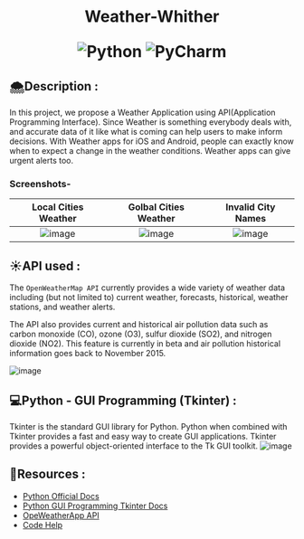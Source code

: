 <h1 align="center">Weather-Whither

![Python](https://img.shields.io/badge/python-3670A0?style=for-the-badge&logo=python&logoColor=ffdd54)
![PyCharm](https://img.shields.io/badge/pycharm-143?style=for-the-badge&logo=pycharm&logoColor=black&color=black&labelColor=green)
</h1>

## 🌨️Description :
In this project, we propose a Weather Application using API(Application Programming Interface). Since Weather is something everybody deals with, and accurate data of it like what is coming can help users to make inform decisions.
With Weather apps for iOS and Android, people can exactly know when to expect a change in the weather conditions. Weather apps can give urgent alerts too. 

<h3> Screenshots- </h3>


|             Local Cities Weather               |                Golbal Cities Weather            |               Invalid City Names              | 
| :--------------------------------:       | :---------------------------------------: | :---------------------------------------: |
|  ![image](https://user-images.githubusercontent.com/111730373/201734759-7df056b8-5238-4f54-b1d6-ddd4b17a8696.png)  | ![image](https://user-images.githubusercontent.com/111730373/201734771-2bc46616-dbb3-4a54-a963-440def73548a.png)  | ![image](https://user-images.githubusercontent.com/111730373/201734787-fe7a4414-0163-4901-aece-ca18a25282a4.png)      |


## ☀️API used :
The `OpenWeatherMap API` currently provides a wide variety of weather data including (but not limited to) current weather, forecasts, historical, weather stations, and weather alerts.

The API also provides current and historical air pollution data such as carbon monoxide (CO), ozone (O3), sulfur dioxide (SO2), and nitrogen dioxide (NO2). This feature is currently in beta and air pollution historical information goes back to November 2015.

![image](https://user-images.githubusercontent.com/111730373/201733647-9644bb70-2322-4ff6-b093-0f5f39357c7b.png)

## 💻Python - GUI Programming (Tkinter) :
Tkinter is the standard GUI library for Python. Python when combined with Tkinter provides a fast and easy way to create GUI applications. Tkinter provides a powerful object-oriented interface to the Tk GUI toolkit.
![image](https://user-images.githubusercontent.com/111730373/201734363-2e0977c1-cb50-4669-820a-bab50bafab7f.png)

## 🔎Resources :
- [Python Official Docs](https://www.python.org/doc/)
- [Python GUI Programming Tkinter Docs](https://www.tutorialspoint.com/python3/python_gui_programming.htm)
- [OpeWeatherApp API](https://openweathermap.org/api)
- [Code Help](https://www.askpython.com/python/examples/gui-weather-app-in-python)



